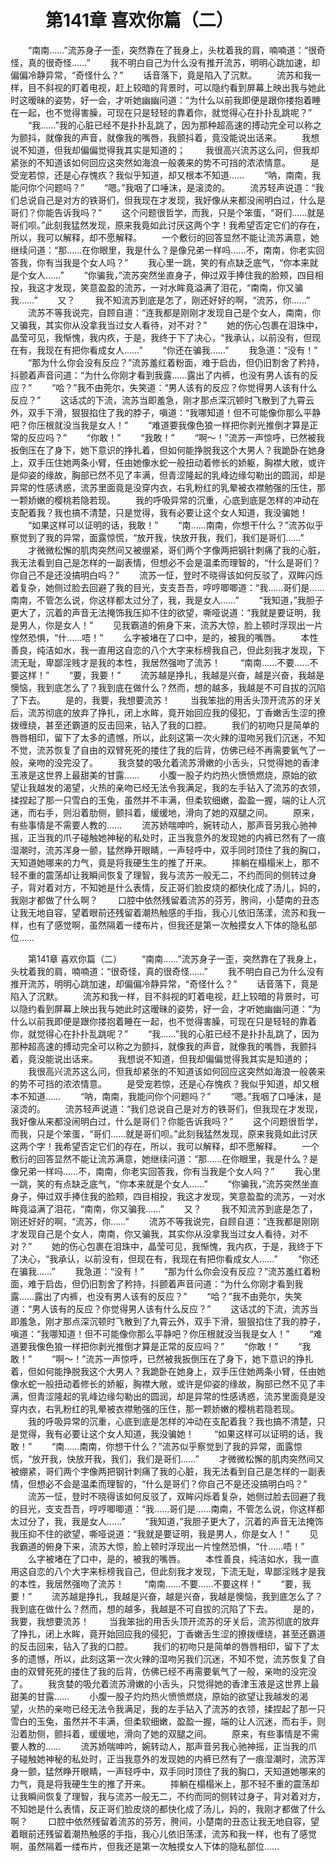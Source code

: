 # 　　第141章 喜欢你篇（二）
　　“南南……”流苏身子一歪，突然靠在了我身上，头枕着我的肩，喃喃道：“很奇怪，真的很奇怪……”
　　我不明白自己为什么没有推开流苏，明明心跳加速，却偏偏冷静异常，“奇怪什么？”
　　话音落下，竟是陷入了沉默。
　　流苏和我一样，目不斜视的盯着电视，赶上较暗的背景时，可以隐约看到屏幕上映出我与她此时这暧昧的姿势，好一会，才听她幽幽问道：“为什么以前我即便是跟你搂抱着睡在一起，也不觉得害臊，可现在只是轻轻的靠着你，就觉得心在扑扑乱跳呢？”
　　“我……”我的心脏已经不是扑扑乱跳了，因为那种超高速的搏动完全可以称之为颤抖，就像我的声音，就像我的嘴唇，我颤抖着，竟没能说出话来。
　　我想说不知道，但我却偏偏觉得我其实是知道的；
　　我很高兴流苏这么问，但我却紧张的不知道该如何回应这突然如海浪一般袭来的势不可挡的浓浓情意。
　　是受宠若惊，还是心存愧疚？我似乎知道，却又根本不知道……
　　“呐，南南，我能问你个问题吗？”
　　“嗯。”我咽了口唾沫，是滚烫的。
　　流苏轻声说道：“我们总说自己是对方的铁哥们，但我现在才发现，我好像从来都没闹明白过，什么是哥们？你能告诉我吗？”
　　这个问题很哲学，而我，只是个笨蛋，“哥们……就是哥们呗。”此刻我猛然发现，原来我竟如此讨厌这两个字！我希望否定它们的存在，所以，我可以解释，却不愿解释。
　　一个敷衍的回答显然不能让流苏满意，她继续问道：“那……在你眼里，我是什么？是像兄弟一样吗……不，南南，你老实回答我，你有当我是个女人吗？”
　　我心里一跳，笑的有点缺乏底气，“你本来就是个女人……”
　　“你骗我，”流苏突然坐直身子，伸过双手捧住我的脸颊，四目相投，我这才发现，笑意盈盈的流苏，一对水眸竟溢满了泪花，“南南，你又骗我……”
　　又？
　　我不知流苏到底是怎了，刚还好好的啊，“流苏，你……”
　　流苏不等我说完，自顾自道：“连我都是刚刚才发现自己是个女人，南南，你又骗我，其实你从没拿我当过女人看待，对不对？”
　　她的伤心包裹在泪珠中，晶莹可见，我惭愧，我内疚，于是，我终于下了决心，“我承认，以前没有，但现在有，我现在有把你看成女人……”
　　“你还在骗我……”
　　我急道：“没有！”
　　“那为什么你会没有反应？”流苏羞红着粉面，难于启齿，但仍旧割舍了矜持，抖颤着声音问道：“为什么你刚才看到我露……露出了内裤，也没有男人该有的反应？”
　　“哈？”我不由莞尔，失笑道：“男人该有的反应？你觉得男人该有什么反应？”
　　这话忒的下流，流苏当即羞急，刚才那点深沉顿时飞散到了九霄云外，双手下滑，狠狠掐住了我的脖子，嗔道：“我哪知道！但不可能像你那么平静吧？你压根就没当我是女人！”
　　“难道要我像色狼一样把你剥光推倒才算是正常的反应吗？”
　　“你敢！”
　　“我敢！”
　　“啊～！”流苏一声惊呼，已然被我扳倒压在了身下，她下意识的挣扎着，但如何能挣脱我这个大男人？我跪卧在她身上，双手压住她两条小臂，任由她像水蛇一般扭动着修长的娇躯，胸襟大敞，或许是仰姿的缘故，胸部已然不见了丰满，但青涩隆起的乳峰边缘勾勒出的圆润，却是异常的性感诱惑，流苏里面竟是没穿内衣，右乳粉红的乳晕被衣襟勉强的压住，那一颗娇嫩的樱桃若隐若现。
　　我的呼吸异常的沉重，心底到底是怎样的冲动在支配着我？我也搞不清楚，只是觉得，我有必要让这个女人知道，我没骗她！
　　“如果这样可以证明的话，我敢！”
　　“南……南南，你想干什么？”流苏似乎察觉到了我的异常，面露惊慌，“放开我，快放开我，我们，我们是哥们……”
　　才微微松懈的肌肉突然间又被绷紧，哥们两个字像两把钢针刺痛了我的心脏，我无法看到自己是怎样的一副表情，但想必不会是温柔而理智的，“什么是哥们？你自己不是还没搞明白吗？”
　　流苏一怔，登时不晓得该如何反驳了，双眸闪烁着复杂，她侧过脸去回避了我的目光，支支吾吾，哼哼唧唧道：“我……哥们是……南南，不管怎么说，你这样都太过分了，我，我是女人……”
　　“我知道，”我胆子更大了，沉着的声音无法掩饰我压抑不住的欲望，嘶哑说道：“我就是要证明，我是男人，你是女人！”
　　见我霸道的俯身下来，流苏大惊，脸上顿时浮现出一片惶然恐惧，“什……唔！”
　　么字被堵在了口中，是的，被我的嘴唇。
　　本性善良，纯洁如水，我一直用这自恋的八个大字来标榜我自己，但此刻我才发现，下流无耻，卑鄙淫贱才是我的本性，我居然强吻了流苏！
　　“南南……不要……不要这样！”
　　“要，我要！”
　　流苏越是挣扎，我越是兴奋，越是兴奋，我越是懊恼，我到底怎么了？我到底在做什么？然而，想的越多，我越是不可自拔的沉陷了下去。
　　是的，我要，我想要流苏！
　　当我笨拙的用舌头顶开流苏的牙关后，流苏彻底的放弃了挣扎，闭上水眸，竟开始回应我的侵犯，丁香嫩舌生涩的撩拨缠绕，甚至还霸道的反击回来，钻入了我的口腔。
　　我们的初吻只是简单的唇唇相印，留下了太多的遗憾，所以，此刻这第一次火辣的湿吻另我们沉迷，不知不觉，流苏恢复了自由的双臂死死的搂住了我的后背，仿佛已经不再需要氧气了一般，亲吻的没完没了。
　　我贪婪的吸允着流苏滑嫩的小舌头，只觉得她的香津玉液是这世界上最甜美的甘露……
　　小腹一股子灼灼热火愤愤燃烧，原始的欲望让我越发的渴望，火热的亲吻已经无法令我满足，我的左手钻入了流苏的衣领，揉捏起了那一只雪白的玉兔，虽然并不丰满，但柔软细嫩，盈盈一握，端的让人沉迷，而右手，则沿着肋侧，颤抖着，缓缓地，滑向了她的双腿之间。
　　原来，有些事情是不需要人教的……
　　流苏娇喘呻吟，婉转动人，那声音另我心驰神摇，正当我的爪子碰触她神秘的私处时，正当我意外的发现她的内裤已然有了一痕湿潮时，流苏浑身一颤，猛然睁开眼睛，一声轻呼中，双手同时顶住了我的胸口，天知道她哪来的力气，竟是将我硬生生的推了开来。
　　摔躺在榻榻米上，那不轻不重的震荡却让我瞬间恢复了理智，我与流苏一般无二，不约而同的侧转过身子，背对着对方，不知她是什么表情，反正哥们脸皮烧的都快化成了汤儿，妈的，我刚才都做了什么啊？
　　口腔中依然残留着流苏的芬芳，胯间，小楚南的丑态让我无地自容，望着眼前还残留着潮热触感的手指，我心儿依旧荡漾，流苏和我一样，也有了感觉啊，虽然隔着一缕布片，但我还是第一次触摸女人下体的隐私部位……

　　第141章 喜欢你篇（二）
　　“南南……”流苏身子一歪，突然靠在了我身上，头枕着我的肩，喃喃道：“很奇怪，真的很奇怪……”
　　我不明白自己为什么没有推开流苏，明明心跳加速，却偏偏冷静异常，“奇怪什么？”
　　话音落下，竟是陷入了沉默。
　　流苏和我一样，目不斜视的盯着电视，赶上较暗的背景时，可以隐约看到屏幕上映出我与她此时这暧昧的姿势，好一会，才听她幽幽问道：“为什么以前我即便是跟你搂抱着睡在一起，也不觉得害臊，可现在只是轻轻的靠着你，就觉得心在扑扑乱跳呢？”
　　“我……”我的心脏已经不是扑扑乱跳了，因为那种超高速的搏动完全可以称之为颤抖，就像我的声音，就像我的嘴唇，我颤抖着，竟没能说出话来。
　　我想说不知道，但我却偏偏觉得我其实是知道的；
　　我很高兴流苏这么问，但我却紧张的不知道该如何回应这突然如海浪一般袭来的势不可挡的浓浓情意。
　　是受宠若惊，还是心存愧疚？我似乎知道，却又根本不知道……
　　“呐，南南，我能问你个问题吗？”
　　“嗯。”我咽了口唾沫，是滚烫的。
　　流苏轻声说道：“我们总说自己是对方的铁哥们，但我现在才发现，我好像从来都没闹明白过，什么是哥们？你能告诉我吗？”
　　这个问题很哲学，而我，只是个笨蛋，“哥们……就是哥们呗。”此刻我猛然发现，原来我竟如此讨厌这两个字！我希望否定它们的存在，所以，我可以解释，却不愿解释。
　　一个敷衍的回答显然不能让流苏满意，她继续问道：“那……在你眼里，我是什么？是像兄弟一样吗……不，南南，你老实回答我，你有当我是个女人吗？”
　　我心里一跳，笑的有点缺乏底气，“你本来就是个女人……”
　　“你骗我，”流苏突然坐直身子，伸过双手捧住我的脸颊，四目相投，我这才发现，笑意盈盈的流苏，一对水眸竟溢满了泪花，“南南，你又骗我……”
　　又？
　　我不知流苏到底是怎了，刚还好好的啊，“流苏，你……”
　　流苏不等我说完，自顾自道：“连我都是刚刚才发现自己是个女人，南南，你又骗我，其实你从没拿我当过女人看待，对不对？”
　　她的伤心包裹在泪珠中，晶莹可见，我惭愧，我内疚，于是，我终于下了决心，“我承认，以前没有，但现在有，我现在有把你看成女人……”
　　“你还在骗我……”
　　我急道：“没有！”
　　“那为什么你会没有反应？”流苏羞红着粉面，难于启齿，但仍旧割舍了矜持，抖颤着声音问道：“为什么你刚才看到我露……露出了内裤，也没有男人该有的反应？”
　　“哈？”我不由莞尔，失笑道：“男人该有的反应？你觉得男人该有什么反应？”
　　这话忒的下流，流苏当即羞急，刚才那点深沉顿时飞散到了九霄云外，双手下滑，狠狠掐住了我的脖子，嗔道：“我哪知道！但不可能像你那么平静吧？你压根就没当我是女人！”
　　“难道要我像色狼一样把你剥光推倒才算是正常的反应吗？”
　　“你敢！”
　　“我敢！”
　　“啊～！”流苏一声惊呼，已然被我扳倒压在了身下，她下意识的挣扎着，但如何能挣脱我这个大男人？我跪卧在她身上，双手压住她两条小臂，任由她像水蛇一般扭动着修长的娇躯，胸襟大敞，或许是仰姿的缘故，胸部已然不见了丰满，但青涩隆起的乳峰边缘勾勒出的圆润，却是异常的性感诱惑，流苏里面竟是没穿内衣，右乳粉红的乳晕被衣襟勉强的压住，那一颗娇嫩的樱桃若隐若现。
　　我的呼吸异常的沉重，心底到底是怎样的冲动在支配着我？我也搞不清楚，只是觉得，我有必要让这个女人知道，我没骗她！
　　“如果这样可以证明的话，我敢！”
　　“南……南南，你想干什么？”流苏似乎察觉到了我的异常，面露惊慌，“放开我，快放开我，我们，我们是哥们……”
　　才微微松懈的肌肉突然间又被绷紧，哥们两个字像两把钢针刺痛了我的心脏，我无法看到自己是怎样的一副表情，但想必不会是温柔而理智的，“什么是哥们？你自己不是还没搞明白吗？”
　　流苏一怔，登时不晓得该如何反驳了，双眸闪烁着复杂，她侧过脸去回避了我的目光，支支吾吾，哼哼唧唧道：“我……哥们是……南南，不管怎么说，你这样都太过分了，我，我是女人……”
　　“我知道，”我胆子更大了，沉着的声音无法掩饰我压抑不住的欲望，嘶哑说道：“我就是要证明，我是男人，你是女人！”
　　见我霸道的俯身下来，流苏大惊，脸上顿时浮现出一片惶然恐惧，“什……唔！”
　　么字被堵在了口中，是的，被我的嘴唇。
　　本性善良，纯洁如水，我一直用这自恋的八个大字来标榜我自己，但此刻我才发现，下流无耻，卑鄙淫贱才是我的本性，我居然强吻了流苏！
　　“南南……不要……不要这样！”
　　“要，我要！”
　　流苏越是挣扎，我越是兴奋，越是兴奋，我越是懊恼，我到底怎么了？我到底在做什么？然而，想的越多，我越是不可自拔的沉陷了下去。
　　是的，我要，我想要流苏！
　　当我笨拙的用舌头顶开流苏的牙关后，流苏彻底的放弃了挣扎，闭上水眸，竟开始回应我的侵犯，丁香嫩舌生涩的撩拨缠绕，甚至还霸道的反击回来，钻入了我的口腔。
　　我们的初吻只是简单的唇唇相印，留下了太多的遗憾，所以，此刻这第一次火辣的湿吻另我们沉迷，不知不觉，流苏恢复了自由的双臂死死的搂住了我的后背，仿佛已经不再需要氧气了一般，亲吻的没完没了。
　　我贪婪的吸允着流苏滑嫩的小舌头，只觉得她的香津玉液是这世界上最甜美的甘露……
　　小腹一股子灼灼热火愤愤燃烧，原始的欲望让我越发的渴望，火热的亲吻已经无法令我满足，我的左手钻入了流苏的衣领，揉捏起了那一只雪白的玉兔，虽然并不丰满，但柔软细嫩，盈盈一握，端的让人沉迷，而右手，则沿着肋侧，颤抖着，缓缓地，滑向了她的双腿之间。
　　原来，有些事情是不需要人教的……
　　流苏娇喘呻吟，婉转动人，那声音另我心驰神摇，正当我的爪子碰触她神秘的私处时，正当我意外的发现她的内裤已然有了一痕湿潮时，流苏浑身一颤，猛然睁开眼睛，一声轻呼中，双手同时顶住了我的胸口，天知道她哪来的力气，竟是将我硬生生的推了开来。
　　摔躺在榻榻米上，那不轻不重的震荡却让我瞬间恢复了理智，我与流苏一般无二，不约而同的侧转过身子，背对着对方，不知她是什么表情，反正哥们脸皮烧的都快化成了汤儿，妈的，我刚才都做了什么啊？
　　口腔中依然残留着流苏的芬芳，胯间，小楚南的丑态让我无地自容，望着眼前还残留着潮热触感的手指，我心儿依旧荡漾，流苏和我一样，也有了感觉啊，虽然隔着一缕布片，但我还是第一次触摸女人下体的隐私部位……
